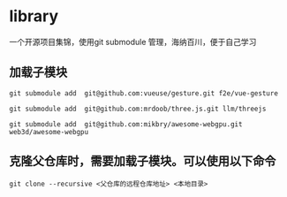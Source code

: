 # library
一个开源项目集锦，使用git submodule 管理，海纳百川，便于自己学习


## 加载子模块
```shell
git submodule add  git@github.com:vueuse/gesture.git f2e/vue-gesture

git submodule add  git@github.com:mrdoob/three.js.git llm/threejs

git submodule add  git@github.com:mikbry/awesome-webgpu.git web3d/awesome-webgpu
```

## 克隆父仓库时，需要加载子模块。可以使用以下命令
```shell
git clone --recursive <父仓库的远程仓库地址> <本地目录>

```